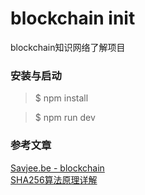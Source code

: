
# blockchain init    
blockchain知识网络了解项目     


### 安装与启动     
>$ npm install

>$ npm run dev   


### 参考文章
[Savjee.be - blockchain](https://www.savjee.be/2017/09/Implementing-proof-of-work-javascript-blockchain/)        
[SHA256算法原理详解](https://blog.csdn.net/u011583927/article/details/80905740)     

